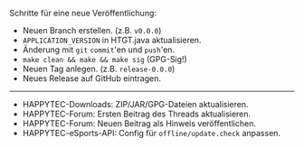 Schritte für eine neue Veröffentlichung:

* Neuen Branch erstellen. (z.B. `v0.0.0`)
* `APPLICATION_VERSION` in HTGT.java aktualisieren.
* Änderung mit `git` `commit`'en und `push`'en.
* `make clean && make && make sig` (GPG-Sig!)
* Neuen Tag anlegen. (z.B. `release-0.0.0`)
* Neues Release auf GitHub eintragen.

----

* HAPPYTEC-Downloads: ZIP/JAR/GPG-Dateien aktualisieren.
* HAPPYTEC-Forum: Ersten Beitrag des Threads aktualisieren.
* HAPPYTEC-Forum: Neuen Beitrag als Hinweis veröffentlichen.
* HAPPYTEC-eSports-API: Config für `offline/update.check` anpassen.

